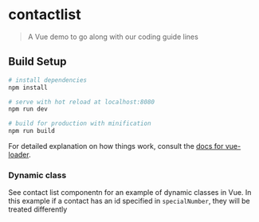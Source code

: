 # contactlist

> A Vue demo to go along with our coding guide lines

## Build Setup

``` bash
# install dependencies
npm install

# serve with hot reload at localhost:8080
npm run dev

# build for production with minification
npm run build
```

For detailed explanation on how things work, consult the [docs for vue-loader](http://vuejs.github.io/vue-loader).

### Dynamic class
See contact list componentn for an example of dynamic classes in Vue.
In this example if a contact has an id specified in `specialNumber`, they will be treated differently